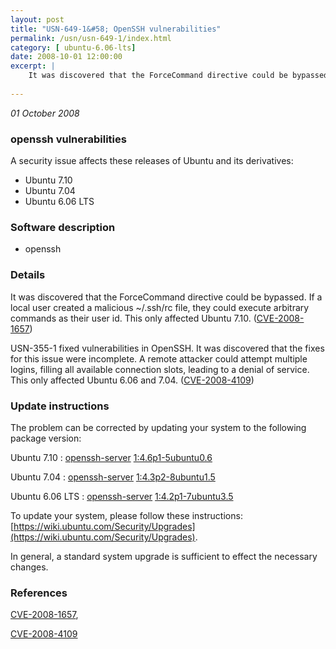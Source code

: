 ```yaml
---
layout: post
title: "USN-649-1&#58; OpenSSH vulnerabilities"
permalink: /usn/usn-649-1/index.html
category: [ ubuntu-6.06-lts]
date: 2008-10-01 12:00:00
excerpt: |
    It was discovered that the ForceCommand directive could be bypassed. If a local user created a malicious ~/.ssh/rc file, they could execute arbitrary commands as their user id.  This only affected Ubuntu 7.10. ([CVE-2008-1657](http://people.ubuntu.com/~ubuntu-security/cve/CVE-2008-1657))
    
--- 
```

 
 

*01 October 2008*

### openssh vulnerabilities

A security issue affects these releases of Ubuntu and its derivatives:

* Ubuntu 7.10
* Ubuntu 7.04
* Ubuntu 6.06 LTS

### Software description

* openssh 

### Details

It was discovered that the ForceCommand directive could be bypassed. If a local user created a malicious ~/.ssh/rc file, they could execute arbitrary commands as their user id. This only affected Ubuntu 7.10. ([CVE-2008-1657](http://people.ubuntu.com/~ubuntu-security/cve/CVE-2008-1657))

USN-355-1 fixed vulnerabilities in OpenSSH. It was discovered that the fixes for this issue were incomplete. A remote attacker could attempt multiple logins, filling all available connection slots, leading to a denial of service. This only affected Ubuntu 6.06 and 7.04. ([CVE-2008-4109](http://people.ubuntu.com/~ubuntu-security/cve/CVE-2008-4109)) 

### Update instructions

The problem can be corrected by updating your system to the following package version:

Ubuntu 7.10
 : [openssh-server](https://launchpad.net/ubuntu/+source/openssh) <span> [1:4.6p1-5ubuntu0.6](https://launchpad.net/ubuntu/+source/openssh/1:4.6p1-5ubuntu0.6) </span> 

Ubuntu 7.04
 : [openssh-server](https://launchpad.net/ubuntu/+source/openssh) <span> [1:4.3p2-8ubuntu1.5](https://launchpad.net/ubuntu/+source/openssh/1:4.3p2-8ubuntu1.5) </span> 

Ubuntu 6.06 LTS
 : [openssh-server](https://launchpad.net/ubuntu/+source/openssh) <span> [1:4.2p1-7ubuntu3.5](https://launchpad.net/ubuntu/+source/openssh/1:4.2p1-7ubuntu3.5) </span> 

To update your system, please follow these instructions: [https://wiki.ubuntu.com/Security/Upgrades](https://wiki.ubuntu.com/Security/Upgrades).

In general, a standard system upgrade is sufficient to effect the necessary changes. 

### References

 
 [CVE-2008-1657](http://people.ubuntu.com/~ubuntu-security/cve/CVE-2008-1657), 

 [CVE-2008-4109](http://people.ubuntu.com/~ubuntu-security/cve/CVE-2008-4109)
 


